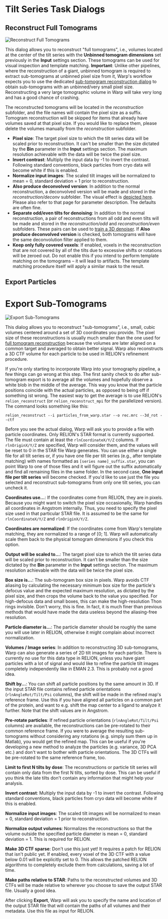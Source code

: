 # Tilt Series Task Dialogs

## Reconstruct Full Tomograms

![Reconstruct Full Tomograms](./assets/reconstruct_full_tomo.png)

This dialog allows you to reconstruct "full tomograms", i.e., volumes located at the
center of the tilt series with the **Unbinned tomogram dimensions** set previously in
the **Input** settings section. These tomograms can be used for visual inspection and
template matching. **Important**: Unlike other pipelines, where the reconstruction of a
giant, unbinned tomogram is required to extract sub-tomograms at unbinned pixel size
from it, Warp's workflow expects you to use the
dedicated [sub-tomogram reconstruction dialog](#export-sub-tomograms)
to obtain sub-tomograms with an unbinned/very small pixel size. Reconstructing a very
large tomographic volume in Warp will take very long and has a good chance of crashing.

The reconstructed tomograms will be located in the *reconstruction* subfolder, and the
file names will contain the pixel size as a suffix. Tomogram reconstruction will be
skipped for items that already have volumes saved at that pixel size. If you would like
to replace them, please delete the volumes manually from the *reconstruction* subfolder.

- **Pixel size**: The target pixel size to which the tilt series data will be scaled
  prior to reconstruction. It can't be smaller than the size dictated by the **Bin**
  parameter in the **Input** settings section. The maximum resolution achievable with
  the data will be twice the pixel size.
- **Invert contrast**: Multiply the input data by -1 to invert the contrast. Following
  standard conventions, black particles from cryo data will become white if this is
  enabled.
- **Normalize input images**: The scaled tilt images will be normalized to mean = 0,
  standard deviation = 1 prior to reconstruction.
- **Also produce deconvolved version**: In addition to the normal reconstruction, a
  deconvolved version will be made and stored in the *reconstruction/deconv* subfolder.
  The visual effect is [depicted here](https://github.com/dtegunov/tom_deconv). Please
  also refer to that page for parameter description. The defaults are often fine.
- **Separate odd/even tilts for denoising**: In addition to the normal reconstruction, a
  pair of reconstructions from all odd and even tilts will be made and stored in the
  *reconstruction/odd* and *reconstruction/even* subfolders. These pairs can be used
  to [train a 3D denoiser](../noise2map/noise2map.md). If **Also produce
  deconvolved version** is checked, both tomograms will have the same deconvolution
  filter applied to them.
- **Keep only fully covered voxels**: If enabled, voxels in the reconstruction that are
  not covered by all of the tilts due to excessive shifts or rotations will be zeroed
  out. Do not enable this if you intend to perform template matching on the tomograms –
  it will lead to artifacts. The template matching procedure itself will apply a similar
  mask to the result.

## Export Particles

# Export Sub-Tomograms

![Export Sub-Tomograms](./assets/reconstruct_subtomo.png)

This dialog allows you to reconstruct "sub-tomograms", i.e., small, cubic volumes
centered around a set of 3D coordinates you provide. The pixel size of these
reconstructions is usually much smaller than the one used
for [full tomogram reconstruction](#reconstruct-full-tomograms) because the
volumes are later aligned on a common target and averaged to obtain better signal. Warp
also reconstructs a 3D CTF volume for each particle to be used in RELION's refinement
procedure.

If you're only starting to incorporate Warp into your tomography pipeline, a few things
can go wrong at this step. The first sanity check to do after sub-tomogram export is to
average all the volumes and hopefully observe a white blob in the middle of the average.
This way you know that the particle positions coincide with the actual particles, as
opposed to being off if something ist wrong. The easiest way to get the average is to
use RELION's `relion_reconstruct` (or `relion_reconstruct_mpi` for the parallelized
version). The command looks something like this:

```shell
relion_reconstruct --i particles_from_warp.star --o rec.mrc --3d_rot --ctf
```

Before you see the actual dialog, Warp will ask you to provide a file with particle
coordinates. Only RELION's STAR format is currently supported. The file must contain at
least the `rlnCoordinateX/Y/Z` columns. If `rlnOriginX/Y/Z` are specified, Warp will
consider them, and the values will be reset to 0 in the STAR file Warp generates. You
can use either a single file for all tilt series or, if you have one file per tilt
series (e.g., after template matching) with names formatted
as `[series name]_suffix.star`, you can point Warp to one of those files and it will
figure out the suffix automatically and find all remaining files in the same folder. In
the second case, **One input file per tilt series** will become checked. If you'd like
to use just the file you selected and reconstruct sub-tomograms from only one tilt
series, you can uncheck it.

**Coordinates use...**: If the coordinates come from RELION, they are in pixels. Because
you might want to switch the pixel size occasionally, Warp handles all coordinates in
Angstrom internally. Thus, you need to specify the pixel size used in that particular
STAR file. It is assumed to be the same for `rlnCoordinateX/Y/Z` and `rlnOriginX/Y/Z`.

**Coordinates are normalized**: If the coordinates come from Warp's template matching,
they are normalized to a range of [0; 1]. Warp will automatically scale them back to the
physical tomogram dimensions if you check this option.

**Output will be scaled to...**: The target pixel size to which the tilt series data
will be scaled prior to reconstruction. It can’t be smaller than the size dictated by
the **Bin** parameter in the **Input** settings section. The maximum resolution
achievable with the data will be twice the pixel size.

**Box size is...**: The sub-tomogram box size in pixels. Warp avoids CTF aliasing by
calculating the necessary minimum box size for the particle's defocus value and the
expected maximum resolution, as dictated by the pixel size, and then crops the volume
back to the value you specified. For high-defocus data and small boxes, this can make
the high-resolution Thon rings invisible. Don't worry, this is fine. In fact, it is much
finer than previous methods that would have made the data useless beyond the
aliasing-free resolution.

**Particle diameter is...**: The particle diameter should be roughly the same you will
use later in RELION, otherwise it might complain about incorrect normalization.

**Volumes / Image series**: In addition to reconstructing 3D sub-tomograms, Warp can
also generate a series of 2D tilt images for each particle. There is currently no use
for this data type in RELION, unless you have giant particles with a lot of signal and
would like to refine the particle tilt images completely independently like in EMAN 2.3.
This is probably not a good idea.

**Shift by...**: You can shift all particle positions by the same amount in 3D. If the
input STAR file contains refined particle orientations (`rlnAngleRot/Tilt/Psi` columns),
the shift will be made in the refined map's reference frame. Use this if you have
aligned all particles on a common part of the protein, and want to e.g. shift the map
center to a ligand to analyze it further. Note that the shift values are in Angstrom.

**Pre-rotate particles**: If refined particle orientations (`rlnAngleRot/Tilt/Psi`
columns) are available, the reconstructions can be pre-rotated to their common reference
frame. If you were to average the resulting sub-tomograms without considering any
rotations (e.g. simply sum them up in Matlab), you would get the refined map. This can
be useful if you're developing a new method to analyze the particles (e.g. variance, 3D
PCA etc.) and don't want to bother with particle orientations. The 3D CTFs will be
pre-rotated to the same reference frame, too.

**Limit to first N tilts by dose**: The reconstructions or particle tilt series will
contain only data from the first N tilts, sorted by dose. This can be useful if you
think the late tilts don't contain any information that might help your analysis.

**Invert contrast**: Multiply the input data by -1 to invert the contrast. Following
standard conventions, black particles from cryo data will become white if this is
enabled.

**Normalize input images**: The scaled tilt images will be normalized to mean = 0,
standard deviation = 1 prior to reconstruction.

**Normalize output volumes**: Normalizes the reconstructions so that the volume outside
the specified particle diameter is mean = 0, standard deviation = 1. This is required
for RELION.

**Make 3D CTF sparse**: Don't use this just yet! It requires a patch for RELION that
isn't public yet. If enabled, every voxel of the 3D CTF with a value below 0.01 will be
explicitly set to 0. This allows the patched RELION algorithms to completely exclude
them from calculations, saving a lot of time.

**Make paths relative to STAR**: Paths to the reconstructed volumes and 3D CTFs will be
made relative to wherever you choose to save the output STAR file. Usually a good idea.

After clicking **Export**, Warp will ask you to specify the name and location of the
output STAR file that will contain the paths of all volumes and their metadata. Use this
file as input for RELION.
